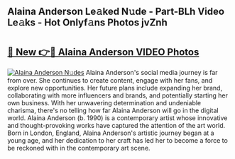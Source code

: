 ## Alaina Anderson Le𝚊ked N𝚞de - Part-BLh Video Le𝚊ks - Hot Onlyf𝚊ns Photos jvZnh

# <h2><a href="http://ab2199.deff.icu/?id=Alaina+Anderson">🔗 New 👉🔴 Alaina Anderson VIDEO Photos</a></h2>

[![Alaina Anderson N𝚞des](https://i.imgur.com/rIISA9y.gif)](http://ab2199.deff.icu/?id=Alaina+Anderson)
Alaina Anderson's social media journey is far from over. She continues to create content, engage with her fans, and explore new opportunities. Her future plans include expanding her brand, collaborating with more influencers and brands, and potentially starting her own business. With her unwavering determination and undeniable charisma, there's no telling how far Alaina Anderson will go in the digital world. Alaina Anderson (b. 1990) is a contemporary artist whose innovative and thought-provoking works have captured the attention of the art world. Born in London, England, Alaina Anderson's artistic journey began at a young age, and her dedication to her craft has led her to become a force to be reckoned with in the contemporary art scene.
